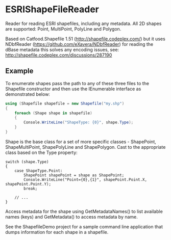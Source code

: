 ESRIShapeFileReader
============

Reader for reading ESRI shapefiles, including any metadata.  All 2D shapes are supported: Point, MultiPoint, PolyLine and Polygon. 

Based on Catfood.Shapefile 1.51 (http://shapefile.codeplex.com/) but it uses NDbfReader (https://github.com/eXavera/NDbfReader)
for reading the dBase metadata this solves any encoding issues, see: http://shapefile.codeplex.com/discussions/287190

## Example

To enumerate shapes pass the path to any of these three files to the Shapefile constructor and then use the IEnumerable<Shape> interface as demonstrated below:
```csharp
using (Shapefile shapefile = new Shapefile("my.shp")
{
    foreach (Shape shape in shapefile)
    {
        Console.WriteLine("ShapeType: {0}", shape.Type);
    }
}
```
Shape is the base class for a set of more specific classes - ShapePoint, ShapeMultiPoint, ShapePolyLine and ShapePolygon. Cast to the appropriate class based on the Type property:
```
switch (shape.Type)
{
    case ShapeType.Point:
        ShapePoint shapePoint = shape as ShapePoint;
        Console.WriteLine("Point={0},{1}", shapePoint.Point.X, shapePoint.Point.Y);
        break;

    // ...
}
```
Access metadata for the shape using GetMetadataNames() to list available names (keys) and GetMetadata() to access metadata by name.

See the ShapefileDemo project for a sample command line application that dumps information for each shape in a shapefile.